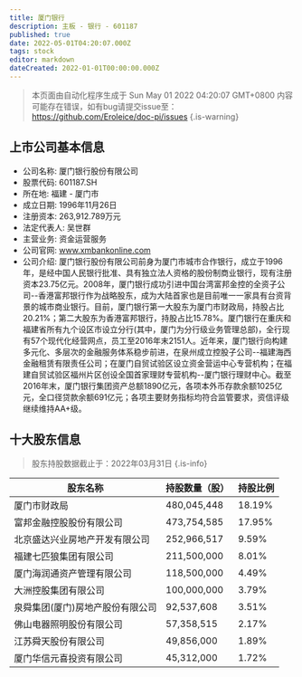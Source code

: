```yaml
---
title: 厦门银行
description: 主板 - 银行 - 601187
published: true
date: 2022-05-01T04:20:07.000Z
tags: stock
editor: markdown
dateCreated: 2022-01-01T00:00:00.000Z
---
```


> 本页面由自动化程序生成于 Sun May 01 2022 04:20:07 GMT+0800
> 内容可能存在错误，如有bug请提交issue至：https://github.com/Eroleice/doc-pi/issues
{.is-warning}

## 上市公司基本信息
- 公司名称: 厦门银行股份有限公司
- 股票代码: 601187.SH
- 所在地: 福建 - 厦门市
- 成立日期: 1996年11月26日
- 注册资本: 263,912.789万元
- 法定代表人: 吴世群
- 主营业务: 资金运营服务
- 公司官网: www.xmbankonline.com
- 公司介绍: 厦门银行股份有限公司前身为厦门市城市合作银行，成立于1996年，是经中国人民银行批准、具有独立法人资格的股份制商业银行，现有注册资本23.75亿元。2008年，厦门银行成功引进中国台湾富邦金控的全资子公司--香港富邦银行作为战略股东，成为大陆首家也是目前唯一一家具有台资背景的城市商业银行。目前，厦门银行第一大股东为厦门市财政局，持股占比20.21%；第二大股东为香港富邦银行，持股占比15.78%。厦门银行在重庆和福建省所有九个设区市设立分行(其中，厦门为分行级业务管理总部)，全行现有57个现代化经营网点，员工至2016年末2151人。近年来，厦门银行向构建多元化、多层次的金融服务体系稳步前进，在泉州成立控股子公司--福建海西金融租赁有限责任公司；在厦门自贸试验区设立资金营运中心专营机构；在福建自贸试验区福州片区创设全国首家理财专营机构--厦门银行理财中心。截至2016年末，厦门银行集团资产总额1890亿元，各项本外币存款余额1025亿元，全口径贷款余额691亿元；各项主要财务指标均符合监管要求，资信评级继续维持AA+级。


## 十大股东信息
> 股东持股数据截止于：2022年03月31日
{.is-info}

| 股东名称 | 持股数量（股） | 持股比例 |
| --- | --- | --- |
| 厦门市财政局 | 480,045,448 | 18.19% |
| 富邦金融控股股份有限公司 | 473,754,585 | 17.95% |
| 北京盛达兴业房地产开发有限公司 | 252,966,517 | 9.59% |
| 福建七匹狼集团有限公司 | 211,500,000 | 8.01% |
| 厦门海润通资产管理有限公司 | 118,500,000 | 4.49% |
| 大洲控股集团有限公司 | 100,000,000 | 3.79% |
| 泉舜集团(厦门)房地产股份有限公司 | 92,537,608 | 3.51% |
| 佛山电器照明股份有限公司 | 57,358,515 | 2.17% |
| 江苏舜天股份有限公司 | 49,856,000 | 1.89% |
| 厦门华信元喜投资有限公司 | 45,312,000 | 1.72% |




